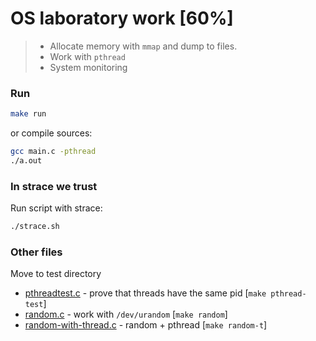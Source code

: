 # OS laboratory work [60%]

> * Allocate memory with `mmap` and dump to files.
> * Work with `pthread`
> * System monitoring

### Run

```bash
make run
```

or compile sources:

```bash
gcc main.c -pthread
./a.out
```
### In strace we trust

Run script with strace:
```bash
./strace.sh
```

### Other files

Move to test directory

* [pthreadtest.c](test/pthreadtest.c) - prove that threads have the same pid [`make pthread-test`]
* [random.c](test/random.c) - work with `/dev/urandom` [`make random`]
* [random-with-thread.c](test/random-with-thread.c) - random + pthread [`make random-t`]


